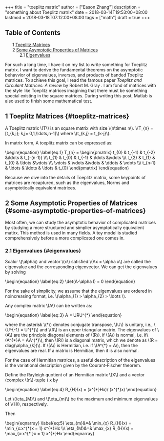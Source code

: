 +++
title = "toeplitz matrix"
author = ["Eason Zhang"]
description = "something about Toeplitz matrix"
date = 2018-03-14T19:53:00+08:00
lastmod = 2018-03-18T07:12:00+08:00
tags = ["math"]
draft = true
+++

<style>
  .ox-hugo-toc ul {
    list-style: none;
  }
</style>
<div class="ox-hugo-toc toc">
<div></div>

## Table of Contents

- <span class="section-num">1</span> [Toeplitz Matrices](#toeplitz-matrices)
- <span class="section-num">2</span> [Some Asymptotic Properties of Matrices](#some-asymptotic-properties-of-matrices)
    - <span class="section-num">2.1</span> [Eigenvalues](#eigenvalues)

</div>
<!--endtoc-->

For such a long time, I have it on my list to write something for
Toeplitz matrix. I want to derive the fundamental theorems on the
asymptotic behavvior of eigenvalues, inverses, and products of banded
Toeplitz matrices. To achieve this goal, I read the famous paper
_Toeplitz and Circulant Matrices: A review_ by Robert M. Gray
. I am fond of matrices with the style like Toeplitz
matrices imagining that there must be something special existing in
the square matrices. During writing this post, Matlab is also used to
finish some mathematical test.


## <span class="section-num">1</span> Toeplitz Matrices {#toeplitz-matrices}



A Toeplitz matrix \\(T\\) is an square matrix with size \\(n\times n\\).
\\(T\_{n} = [t\_{k,j}; k,j= 0,1,\ldots,n-1]\\) where \\(t\_{k,j} =
t\_{k-j}\\).

In matrix form, A toeplitz matrix can be expressed as:

\begin{equation}
\label{eq:1}
T\_{n} =
\begin{pmatrix}
t\_{0} & t\_{-1} & t\_{-2} &\ldots & t\_{-(n-1)} \\\\\\
t\_{1} & t\_{0}  & t\_{-1} & \ldots &\vdots \\\\\\
t\_{2} & t\_{1}  & t\_{0} & \ldots &\vdots \\\\\\
\vdots & \vdots &\vdots & \ddots & \vdots \\\\\\
t\_{n-1} & \ldots & \ldots & \ldots & t\_{0}
\end{pmatrix}
\end{equation}

Because we dive into the details of Toeplitz matrix, some keypoints of
matrices are recaptured, such as the eigenvalues, Norms and
asymptotically equivalent matrices.


## <span class="section-num">2</span> Some Asymptotic Properties of Matrices {#some-asymptotic-properties-of-matrices}



Most often, we can study the asymptotic behavior of complicated
matrices by studying a more structured and simplier asymptotically
equivalent matirx. This method is used in many fields. A toy model is
studied comprehensively before a more complicated one comes in.


### <span class="section-num">2.1</span> Eigenvalues {#eigenvalues}



Scalor \\(\alpha\\) and vector \\(x\\) satisfied \\(Ax = \alpha x\\) are
called the eigenvalue and the corresponding eigenvector. We can get
the eigenvalues by solving

\begin{equation}
\label{eq:2}
\det(A-\alpha I) = 0
\end{equation}

For the sake of simplicity, we assume that the eigenvalues are ordered
in noincreasing format, i.e. \\(\alpha\_{1} > \alpha\_{2} > \ldots \\).

Any complex matrix \\(A\\) can be written as:

\begin{equation}
\label{eq:3}
A = URU^{\*}
\end{equation}

where the asterisk \\(\*\\) denotes conjugate transpose, \\(U\\) is
unitary, i.e., \\(U^{-1} = U^{\*}\\) and \\(R\\) is  an upper triangular
matrix. The eigenvalues of \\(A\\) are the principle diagonal elements
of \\(R\\). if \\(A\\) is normal, i.e. if\\(A^{\*}A = AA^{\*}\\), then \\(R\\) is
a diagonal matrix, which we denote as \\(R = diag(\alpha\_{k})\\). If
\\(A\\) is Hermitian, i.e. if \\(A^{\*} = A\\), then the eigenvalues are
real. If a matrix is Hermitian, then it is also normal.

For the case of Hermitian matrices, a useful description of the
eigenvalues is the variational description given by the
Courant-Fischer theorem.

<div class="corollary">
<div></div>

Define the Rayleigh quotient of an Hermitian matrix \\(X\\) and a vector
(complex \\(n\\)-tuple ) x by

\begin{equation}
\label{eq:4}
R\_{H}(x) = (x^{\*}Hx)/ (x^{\*}x)
\end{equation}

Let \\(\eta\_{M}\\) and \\(\eta\_{m}\\) be the maximum and minimum
eigenvalues of \\(H\\), respectively.

Then

\begin{eqnarray}
\label{eq:5}
\eta\_{m}&=& \min\_{x} R\_{H}(x) = \min\_{x:x^{\*}x = 1} x^{\*}Hx \\\\\\
\eta\_{M}&=& \max\_{x} R\_{H}(x) = \max\_{x:x^{\* }x = 1} x^{\*}Hx
\end{eqnarray}
</div>
